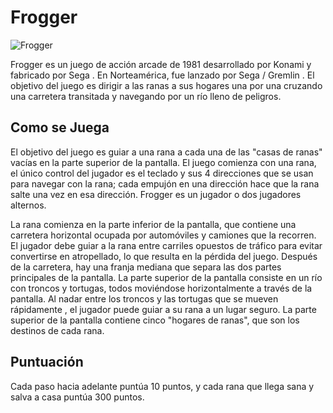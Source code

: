 # Frogger
![Frogger](https://images.crazygames.com/games/frogger/cover-1608649658695.png?auto=format,compress&q=75&cs=strip&ch=DPR&w=1200&h=630&fit=crop)

Frogger es un juego de acción arcade de 1981 desarrollado por Konami y fabricado por Sega . En Norteamérica, fue lanzado 
por Sega / Gremlin . El objetivo del juego es dirigir a las ranas a sus hogares una por una cruzando una carretera 
transitada y navegando por un río lleno de peligros.

## Como se Juega

El objetivo del juego es guiar a una rana a cada una de las "casas de ranas" vacías en la parte superior de la pantalla. 
El juego comienza con una rana, el único control del jugador es el teclado y sus 4 direcciones que se usan para navegar con la rana; 
cada empujón en una dirección hace que la rana salte una vez en esa dirección. Frogger es un jugador o dos jugadores alternos.

La rana comienza en la parte inferior de la pantalla, que contiene una carretera horizontal ocupada por automóviles y camiones que la 
recorren. El jugador debe guiar a la rana entre carriles opuestos de tráfico para evitar convertirse en atropellado, lo que resulta 
en la pérdida del juego. Después de la carretera, hay una franja mediana que separa las dos partes principales de la pantalla. La 
parte superior de la pantalla consiste en un río con troncos y tortugas, todos moviéndose horizontalmente a través de la 
pantalla. Al nadar entre los troncos y las tortugas que se mueven rápidamente , el jugador puede guiar a su rana 
a un lugar seguro. La parte superior de la pantalla contiene cinco "hogares de ranas", que son los destinos de cada rana. 


## Puntuación

Cada paso hacia adelante puntúa 10 puntos, y cada rana que llega sana y salva a casa puntúa 300 puntos.

